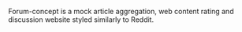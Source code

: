 Forum-concept is a mock article aggregation, web content rating and discussion website styled similarly to Reddit.
